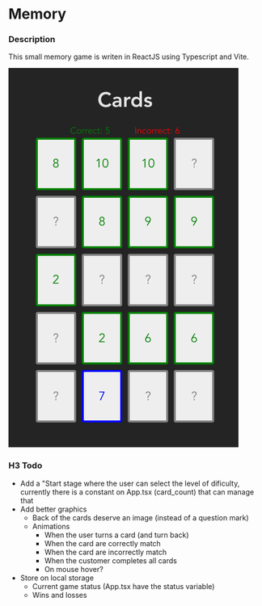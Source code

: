 
# Memory

### Description
This small memory game is writen in ReactJS using Typescript and Vite.

![Screen](https://github.com/MrLuis/test/blob/main/memory/screen.png)

### H3 Todo
* Add a "Start stage where the user can select the level of dificulty, currently there is a constant on App.tsx (card_count) that can manage that
* Add better graphics
  * Back of the cards deserve an image (instead of a question mark)
  * Animations
    * When the user turns a card (and turn back)
    * When the card are correctly match
    * When the card are incorrectly match
    * When the customer completes all cards
    * On mouse hover?
* Store on local storage
  * Current game status (App.tsx have the status variable)
  * Wins and losses 